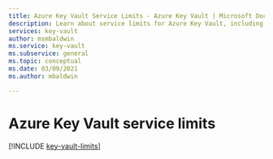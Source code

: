 ```yaml
---
title: Azure Key Vault Service Limits - Azure Key Vault | Microsoft Docs
description: Learn about service limits for Azure Key Vault, including key transactions and Azure Private Link integration.
services: key-vault
author: msmbaldwin
ms.service: key-vault
ms.subservice: general
ms.topic: conceptual
ms.date: 03/09/2021
ms.author: mbaldwin

---
```

# Azure Key Vault service limits

[!INCLUDE [key-vault-limits](../../../includes/key-vault-limits.md)]

